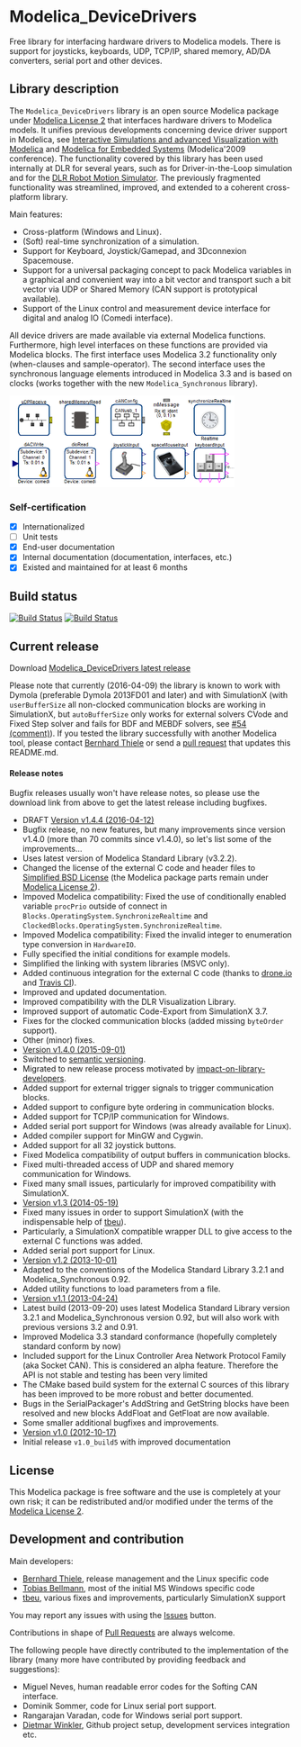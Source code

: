 # Modelica_DeviceDrivers
Free library for interfacing hardware drivers to Modelica models.
There is support for joysticks, keyboards, UDP, TCP/IP, shared memory, AD/DA converters, serial port and other devices.

## Library description
The `Modelica_DeviceDrivers` library is an open source Modelica package under [Modelica License 2](https://modelica.org/licenses/ModelicaLicense2) that interfaces hardware drivers to Modelica models.
It unifies previous developments concerning device driver support in Modelica, see [Interactive Simulations and advanced Visualization with Modelica](https://modelica.org/events/modelica2009/Proceedings/memorystick/pages/papers/0056/0056.pdf) and [Modelica for Embedded Systems](https://modelica.org/events/modelica2009/Proceedings/memorystick/pages/papers/0096/0096.pdf) (Modelica'2009 conference). The functionality covered by this library has been used internally at DLR for several years, such as for Driver-in-the-Loop simulation and for the [DLR Robot Motion Simulator](http://www.dlr.de/media/en/desktopdefault.aspx/tabid-4995/8426_read-17606/).
The previously fragmented functionality was streamlined, improved, and extended to a coherent cross-platform library.

Main features:
  * Cross-platform (Windows and Linux).
  * (Soft) real-time synchronization of a simulation.
  * Support for Keyboard, Joystick/Gamepad, and 3Dconnexion Spacemouse.
  * Support for a universal packaging concept to pack Modelica variables in a graphical and convenient way into a bit vector and transport such a bit vector via UDP or Shared Memory (CAN support is prototypical available).
  * Support of the Linux control and measurement device interface for digital and analog IO (Comedi interface).

All device drivers are made available via external Modelica functions. Furthermore, high level interfaces on these functions are provided via Modelica blocks. The first interface uses Modelica 3.2 functionality only (when-clauses and sample-operator).
The second interface uses the synchronous language elements introduced in Modelica 3.3 and is based on clocks (works together with the new `Modelica_Synchronous` library).

![BlockOverview](screenshot.png)

### Self-certification
 - [X] Internationalized
 - [ ] Unit tests
 - [X] End-user documentation
 - [X] Internal documentation (documentation, interfaces, etc.)
 - [X] Existed and maintained for at least 6 months

## Build status
[![Build Status](https://drone.io/github.com/modelica/Modelica_DeviceDrivers/status.png)](https://drone.io/github.com/modelica/Modelica_DeviceDrivers/latest)
[![Build Status](https://travis-ci.org/modelica/Modelica_DeviceDrivers.svg)](https://travis-ci.org/modelica/Modelica_DeviceDrivers)

## Current release

Download [Modelica_DeviceDrivers latest release](../../releases/latest)

Please note that currently (2016-04-09) the library is known to work with Dymola (preferable Dymola 2013FD01 and later) and with SimulationX (with `userBufferSize` all non-clocked communication blocks are working in SimulationX, but `autoBufferSize` only works for external solvers CVode and Fixed Step solver and fails for BDF and MEBDF solvers, see [#54 (comment)](https://github.com/modelica/Modelica_DeviceDrivers/issues/54#issuecomment-76032325)). If you tested the library successfully with another Modelica tool, please contact [Bernhard Thiele](https://github.com/bernhard-thiele) or send a [pull request](https://github.com/modelica/Modelica_DeviceDrivers/pulls) that updates this README.md.

#### Release notes
Bugfix releases usually won't have release notes, so please use the download link from above to get the latest release including bugfixes.  
*  DRAFT [Version v1.4.4 (2016-04-12)](../../releases/tag/v1.4.4)
  * Bugfix release, no new features, but many improvements since version v1.4.0 (more than 70 commits since v1.4.0), so let's list some of the improvements...
  * Uses latest version of Modelica Standard Library (v3.2.2).
  * Changed the license of the external C code and header files to [Simplified BSD License](Modelica_DeviceDrivers/Resources/License.txt) (the Modelica package parts remain under [Modelica License 2](https://modelica.org/licenses/ModelicaLicense2)).
  * Impoved Modelica compatibility: Fixed the use of conditionally enabled variable `procPrio` outside of connect in `Blocks.OperatingSystem.SynchronizeRealtime` and `ClockedBlocks.OperatingSystem.SynchronizeRealtime`.
  * Impoved Modelica compatibility: Fixed the invalid integer to enumeration type conversion in `HardwareIO`.
  * Fully specified the initial conditions for example models.
  * Simplified the linking with system libraries (MSVC only).
  * Added continuous integration for the external C code (thanks to [drone.io](https://drone.io/github.com/modelica/Modelica_DeviceDrivers/latest) and [Travis CI](https://travis-ci.org/modelica/Modelica_DeviceDrivers)).
  * Improved and updated documentation.
  * Improved compatibility with the DLR Visualization Library.
  * Improved support of automatic Code-Export from SimulationX 3.7.
  * Fixes for the clocked communication blocks (added missing `byteOrder` support).
  * Other (minor) fixes.
*  [Version v1.4.0 (2015-09-01)](../../releases/tag/v1.4.0)
  * Switched to [semantic versioning](http://semver.org).
  * Migrated to new release process motivated by [impact-on-library-developers](https://github.com/xogeny/impact/blob/master/resources/docs/modelica2015/paper/impact.md#impact-on-librarydevelopers).
  * Added support for external trigger signals to trigger communication blocks.
  * Added support to configure byte ordering in communication blocks.
  * Added support for TCP/IP communication for Windows.
  * Added serial port support for Windows (was already available for Linux).
  * Added compiler support for MinGW and Cygwin.
  * Added support for all 32 joystick buttons.
  * Fixed Modelica compatibility of output buffers in communication blocks.
  * Fixed multi-threaded access of UDP and shared memory communication for Windows.
  * Fixed many small issues, particularly for improved compatibility with SimulationX.
*  [Version v1.3 (2014-05-19)](../../archive/v1.3+build.2.zip)
  * Fixed many issues in order to support SimulationX (with the indispensable help of [tbeu](https://github.com/tbeu)).
  * Particularly, a SimulationX compatible wrapper DLL to give access to the external C functions was added.
  * Added serial port support for Linux.
*  [Version v1.2 (2013-10-01)](../../archive/v1.2+build.1.zip)
  * Adapted to the conventions of the Modelica Standard Library 3.2.1 and Modelica_Synchronous 0.92.
  * Added utility functions to load parameters from a file.
*  [Version v1.1 (2013-04-24)](../../archive/v1.1build4.zip)
  * Latest build (2013-09-20) uses latest Modelica Standard Library version 3.2.1 and Modelica_Synchronous version 0.92, but will also work with previous versions 3.2 and 0.91.
  * Improved Modelica 3.3 standard conformance (hopefully completely standard conform by now)
  * Included support for the Linux Controller Area Network Protocol Family (aka Socket CAN). This is considered an alpha feature. Therefore the API is not stable and testing has been very limited
  * The CMake based build system for the external C sources of this library has been improved to be more robust and better documented.
  * Bugs in the SerialPackager's AddString and GetString blocks have been resolved and new blocks AddFloat and GetFloat are now available.
  * Some smaller additional bugfixes and improvements.
*  [Version v1.0 (2012-10-17)](../../archive/v1.0.zip)
  * Initial release `v1.0_build5` with improved documentation

## License

This Modelica package is free software and the use is completely at your own risk;
it can be redistributed and/or modified under the terms of the [Modelica License 2](https://modelica.org/licenses/ModelicaLicense2).

## Development and contribution
Main developers:
* [Bernhard Thiele](https://github.com/bernhard-thiele), release management and the Linux specific code
* [Tobias Bellmann](https://github.com/tbellmann), most of the initial MS Windows specific code
* [tbeu](https://github.com/tbeu), various fixes and improvements, particularly SimulationX support

You may report any issues with using the [Issues](https://github.com/modelica/Modelica_DeviceDrivers/issues) button.

Contributions in shape of [Pull Requests](https://github.com/modelica/Modelica_DeviceDrivers/pulls) are always welcome.

The following people have directly contributed to the implementation of the library (many more have contributed by providing feedback and suggestions):
* Miguel Neves, human readable error codes for the Softing CAN interface.
* Dominik Sommer, code for Linux serial port support.
* Rangarajan Varadan, code for Windows serial port support.
* [Dietmar Winkler](https://github.com/dietmarw), Github project setup, development services integration etc.

